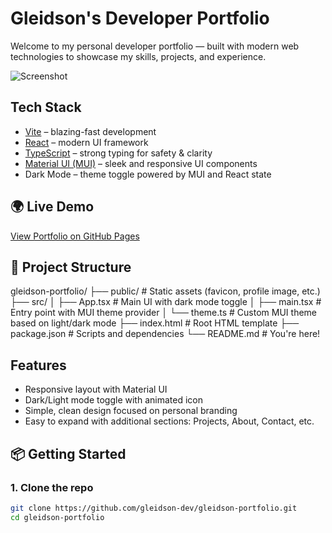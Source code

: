 # Gleidson's Developer Portfolio

Welcome to my personal developer portfolio — built with modern web technologies to showcase my skills, projects, and experience.

![Screenshot](./public/screenshot.png) <!-- Optional: Add a screenshot of the homepage -->

## Tech Stack

-  [Vite](https://vitejs.dev/) – blazing-fast development
-  [React](https://reactjs.org/) – modern UI framework
-  [TypeScript](https://www.typescriptlang.org/) – strong typing for safety & clarity
-  [Material UI (MUI)](https://mui.com/) – sleek and responsive UI components
-  Dark Mode – theme toggle powered by MUI and React state

## 🌍 Live Demo

[View Portfolio on GitHub Pages](https://gleidsonguilhem.github.io/gleidson-portfolio/)

## 📁 Project Structure

gleidson-portfolio/
├── public/ # Static assets (favicon, profile image, etc.)
├── src/
│ ├── App.tsx # Main UI with dark mode toggle
│ ├── main.tsx # Entry point with MUI theme provider
│ └── theme.ts # Custom MUI theme based on light/dark mode
├── index.html # Root HTML template
├── package.json # Scripts and dependencies
└── README.md # You're here!

## Features

- Responsive layout with Material UI
- Dark/Light mode toggle with animated icon
- Simple, clean design focused on personal branding
- Easy to expand with additional sections: Projects, About, Contact, etc.

## 📦 Getting Started

### 1. Clone the repo

```bash
git clone https://github.com/gleidson-dev/gleidson-portfolio.git
cd gleidson-portfolio
